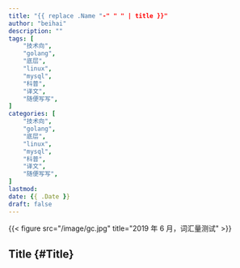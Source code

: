 ```yaml
---
title: "{{ replace .Name "-" " " | title }}"
author: "beihai"
description: ""
tags: [
    "技术向",
    "golang",
    "底层",
    "linux",
    "mysql",
    "科普",
    "译文",
    "随便写写",
]
categories: [
    "技术向",
    "golang",
    "底层",
    "linux",
    "mysql",
    "科普",
    "译文",
    "随便写写",
]
lastmod: 
date: {{ .Date }}
draft: false
---
```



{{< figure src="/image/gc.jpg" title="2019 年 6 月，词汇量测试" >}}
<!--more-->


## Title {#Title}